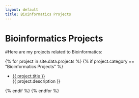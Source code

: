 ```yaml
---
layout: default
title: Bioinformatics Projects
---
```


# Bioinformatics Projects

#Here are my projects related to Bioinformatics:

{% for project in site.data.projects %}
{% if project.category == "Bioinformatics Projects" %}
- <a href="{{ project.url }}" class="contact-link" target="_blank">{{ project.title }}</a>  
  {{ project.description }}
  
{% endif %}
{% endfor %}
